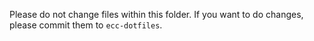 Please do not change files within this folder.
If you want to do changes, please commit them to `ecc-dotfiles`.
